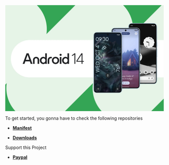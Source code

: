 <img align="center" src="https://github.com/SOSP-OS/.github/blob/main/Android-14.jpg" alt="Sosp-OS Project" />

To get started, you gonna have to check the following repositories

* [**Manifest**](https://github.com/SOSP-OS/android_manifest)

* [**Downloads**](https://sourceforge.net/projects/sosp-os-project/files)

Support this Project

* [**Paypal**](https://www.paypal.me/gnathvm)
